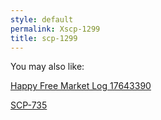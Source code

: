 ```yaml
---
style: default
permalink: Xscp-1299
title: scp-1299
---
```

You may also like:

[Happy Free Market Log 17643390](http://scp-wiki.net/happy-free-market-log-17643390)

[SCP-735](http://scp-wiki.net/scp-735)
